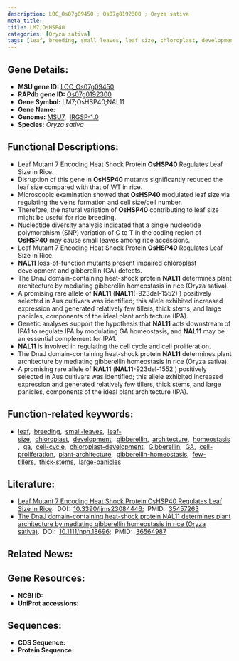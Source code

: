 ```yaml
---
description: LOC_Os07g09450 ; Os07g0192300 ; Oryza sativa
meta_title:
title: LM7;OsHSP40
categories: [Oryza sativa]
tags: [leaf, breeding, small leaves, leaf size, chloroplast, development, gibberellin, architecture, homeostasis, ga,  ga , cell cycle, chloroplast development, Gibberellin, GA, cell proliferation, plant architecture, gibberellin homeostasis, few tillers, thick stems, large panicles]
---
```


## Gene Details:
- **MSU gene ID:** [LOC_Os07g09450](http://rice.uga.edu/cgi-bin/ORF_infopage.cgi?orf=LOC_Os07g09450)  
- **RAPdb gene ID:** [Os07g0192300](https://rapdb.dna.affrc.go.jp/locus/?name=Os07g0192300)  
- **Gene Symbol:** LM7;OsHSP40;NAL11
- **Gene Name:**
- **Genome:**  [MSU7](http://rice.uga.edu/),&nbsp;&nbsp;[IRGSP-1.0](https://rapdb.dna.affrc.go.jp/download/irgsp1.html)
- **Species:** *Oryza sativa*

## Functional Descriptions:
   - Leaf Mutant 7 Encoding Heat Shock Protein **OsHSP40** Regulates Leaf Size in Rice.
   - Disruption of this gene in **OsHSP40** mutants significantly reduced the leaf size compared with that of WT in rice.
   - Microscopic examination showed that **OsHSP40** modulated leaf size via regulating the veins formation and cell size/cell number.
   - Therefore, the natural variation of **OsHSP40** contributing to leaf size might be useful for rice breeding.
   - Nucleotide diversity analysis indicated that a single nucleotide polymorphism (SNP) variation of C to T in the coding region of **OsHSP40** may cause small leaves among rice accessions.
   - Leaf Mutant 7 Encoding Heat Shock Protein **OsHSP40** Regulates Leaf Size in Rice.
   - **NAL11** loss-of-function mutants present impaired chloroplast development and gibberellin (GA) defects.
   - The DnaJ domain-containing heat-shock protein **NAL11** determines plant architecture by mediating gibberellin homeostasis in rice (Oryza sativa).
   - A promising rare allele of **NAL11** (**NAL11**(-923del-1552) ) positively selected in Aus cultivars was identified; this allele exhibited increased expression and generated relatively few tillers, thick stems, and large panicles, components of the ideal plant architecture (IPA).
   - Genetic analyses support the hypothesis that **NAL11** acts downstream of IPA1 to regulate IPA by modulating GA homeostasis, and **NAL11** may be an essential complement for IPA1.
   - **NAL11** is involved in regulating the cell cycle and cell proliferation.
   - The DnaJ domain-containing heat-shock protein **NAL11** determines plant architecture by mediating gibberellin homeostasis in rice (Oryza sativa).
   - A promising rare allele of **NAL11** (**NAL11**-923del-1552 ) positively selected in Aus cultivars was identified; this allele exhibited increased expression and generated relatively few tillers, thick stems, and large panicles, components of the ideal plant architecture (IPA).

## Function-related keywords:
   - [leaf](/tags/leaf/),&nbsp;&nbsp;[breeding](/tags/breeding/),&nbsp;&nbsp;[small-leaves](/tags/small-leaves/),&nbsp;&nbsp;[leaf-size](/tags/leaf-size/),&nbsp;&nbsp;[chloroplast](/tags/chloroplast/),&nbsp;&nbsp;[development](/tags/development/),&nbsp;&nbsp;[gibberellin](/tags/gibberellin/),&nbsp;&nbsp;[architecture](/tags/architecture/),&nbsp;&nbsp;[homeostasis](/tags/homeostasis/),&nbsp;&nbsp;[ga](/tags/ga/),&nbsp;&nbsp;[cell-cycle](/tags/cell-cycle/),&nbsp;&nbsp;[chloroplast-development](/tags/chloroplast-development/),&nbsp;&nbsp;[Gibberellin](/tags/Gibberellin/),&nbsp;&nbsp;[GA](/tags/GA/),&nbsp;&nbsp;[cell-proliferation](/tags/cell-proliferation/),&nbsp;&nbsp;[plant-architecture](/tags/plant-architecture/),&nbsp;&nbsp;[gibberellin-homeostasis](/tags/gibberellin-homeostasis/),&nbsp;&nbsp;[few-tillers](/tags/few-tillers/),&nbsp;&nbsp;[thick-stems](/tags/thick-stems/),&nbsp;&nbsp;[large-panicles](/tags/large-panicles/)

## Literature:
   - [Leaf Mutant 7 Encoding Heat Shock Protein OsHSP40 Regulates Leaf Size in Rice](https://www.doi.org/10.3390/ijms23084446).&nbsp;&nbsp;DOI:&nbsp;&nbsp;[10.3390/ijms23084446](https://www.doi.org/10.3390/ijms23084446);&nbsp;&nbsp;PMID:&nbsp;&nbsp;[35457263](https://pubmed.ncbi.nlm.nih.gov/35457263/)
   - [The DnaJ domain-containing heat-shock protein NAL11 determines plant architecture by mediating gibberellin homeostasis in rice (Oryza sativa)](https://www.doi.org/10.1111/nph.18696).&nbsp;&nbsp;DOI:&nbsp;&nbsp;[10.1111/nph.18696](https://www.doi.org/10.1111/nph.18696);&nbsp;&nbsp;PMID:&nbsp;&nbsp;[36564987](https://pubmed.ncbi.nlm.nih.gov/36564987/)

## Related News:

## Gene Resources:
- **NCBI ID:**  []()
- **UniProt accessions:** [](https://www.uniprot.org/uniprotkb//entry)

## Sequences:
- **CDS Sequence:**
- **Protein Sequence:**
